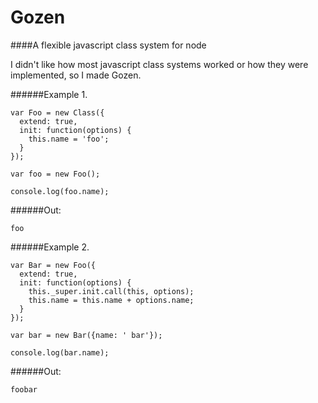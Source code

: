 Gozen
======
####A flexible javascript class system for node

I didn't like how most javascript class systems worked or how they were implemented, so I made Gozen.

######Example 1.

```
var Foo = new Class({
  extend: true,
  init: function(options) {
    this.name = 'foo';
  }
});

var foo = new Foo();

console.log(foo.name);
```
######Out:
```
foo
```

######Example 2.
```
var Bar = new Foo({
  extend: true,
  init: function(options) {
    this._super.init.call(this, options);
    this.name = this.name + options.name;
  }
});

var bar = new Bar({name: ' bar'});

console.log(bar.name);
```

######Out:
```
foobar
```
